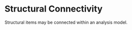 Structural Connectivity
=======================

Structural items may be connected within an analysis model.

